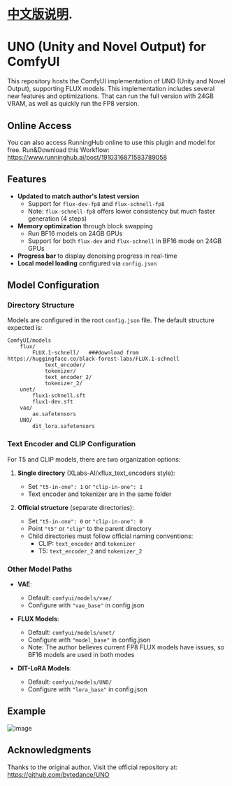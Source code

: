 # [中文版说明](README_CN.md).

# UNO (Unity and Novel Output) for ComfyUI

This repository hosts the ComfyUI implementation of UNO (Unity and Novel Output), supporting FLUX models. This implementation includes several new features and optimizations.
That can run the full version with 24GB VRAM, as well as quickly run the FP8 version.

## Online Access
You can also access RunningHub online to use this plugin and model for free.
Run&Download this Workflow: 
https://www.runninghub.ai/post/1910316871583789058

## Features

- **Updated to match author's latest version**
  - Support for `flux-dev-fp8` and `flux-schnell-fp8`
  - Note: `flux-schnell-fp8` offers lower consistency but much faster generation (4 steps)
- **Memory optimization** through block swapping
  - Run BF16 models on 24GB GPUs 
  - Support for both `flux-dev` and `flux-schnell` in BF16 mode on 24GB GPUs 
- **Progress bar** to display denoising progress in real-time
- **Local model loading** configured via `config.json`

## Model Configuration

### Directory Structure

Models are configured in the root `config.json` file. The default structure expected is:
```
ComfyUI/models
    flux/
        FLUX.1-schnell/   ###download from https://huggingface.co/black-forest-labs/FLUX.1-schnell
            text_encoder/
            tokenizer/
            text_encoder_2/
            tokenizer_2/
    unet/
        flux1-schnell.sft
        flux1-dev.sft
    vae/
        ae.safetensors
    UNO/
        dit_lora.safetensors
```

### Text Encoder and CLIP Configuration

For T5 and CLIP models, there are two organization options:

1. **Single directory** (XLabs-AI/xflux_text_encoders style):
   - Set `"t5-in-one": 1` or `"clip-in-one": 1`
   - Text encoder and tokenizer are in the same folder

2. **Official structure** (separate directories):
   - Set `"t5-in-one": 0` or `"clip-in-one": 0`
   - Point `"t5"` or `"clip"` to the parent directory
   - Child directories must follow official naming conventions:
     - CLIP: `text_encoder` and `tokenizer`
     - T5: `text_encoder_2` and `tokenizer_2`

### Other Model Paths

- **VAE**: 
  - Default: `comfyui/models/vae/`
  - Configure with `"vae_base"` in config.json

- **FLUX Models**:
  - Default: `comfyui/models/unet/`
  - Configure with `"model_base"` in config.json
  - Note: The author believes current FP8 FLUX models have issues, so BF16 models are used in both modes

- **DIT-LoRA Models**:
  - Default: `comfyui/models/UNO/`
  - Configure with `"lora_base"` in config.json
## Example
![image](https://github.com/user-attachments/assets/ebb4da62-880b-4365-b1b0-921a432f0679)


## Acknowledgments

Thanks to the original author. Visit the official repository at: https://github.com/bytedance/UNO
